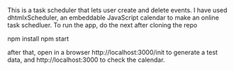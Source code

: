 This is a task scheduler that lets user create and delete events. I have used  dhtmlxScheduler, an embeddable JavaScript calendar to make an online task schedluer. To run the app, do the next after cloning the repo

npm install
npm start

after that, open in a browser http://localhost:3000/init to generate a test data, and http://localhost:3000 to check the calendar.
